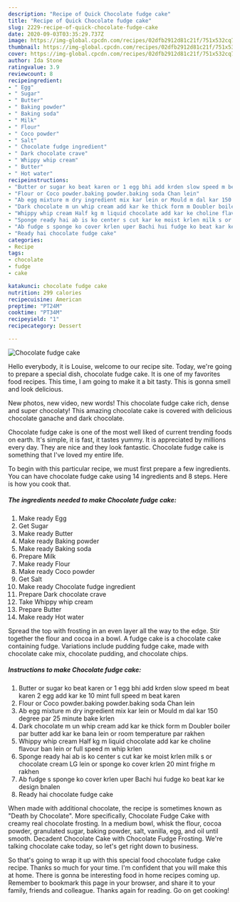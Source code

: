 ```yaml
---
description: "Recipe of Quick Chocolate fudge cake"
title: "Recipe of Quick Chocolate fudge cake"
slug: 2229-recipe-of-quick-chocolate-fudge-cake
date: 2020-09-03T03:35:29.737Z
image: https://img-global.cpcdn.com/recipes/02dfb2912d81c21f/751x532cq70/chocolate-fudge-cake-recipe-main-photo.jpg
thumbnail: https://img-global.cpcdn.com/recipes/02dfb2912d81c21f/751x532cq70/chocolate-fudge-cake-recipe-main-photo.jpg
cover: https://img-global.cpcdn.com/recipes/02dfb2912d81c21f/751x532cq70/chocolate-fudge-cake-recipe-main-photo.jpg
author: Ida Stone
ratingvalue: 3.9
reviewcount: 8
recipeingredient:
- " Egg"
- " Sugar"
- " Butter"
- " Baking powder"
- " Baking soda"
- " Milk"
- " Flour"
- " Coco powder"
- " Salt"
- " Chocolate fudge ingredient"
- " Dark chocolate crave"
- " Whippy whip cream"
- " Butter"
- " Hot water"
recipeinstructions:
- "Butter or sugar ko beat karen or 1 egg bhi add krden slow speed m beat karen 2 egg add kar ke 10 mint full speed m beat karen"
- "Flour or Coco powder.baking powder.baking soda Chan lein"
- "Ab egg mixture m dry ingredient mix kar lein or Mould m dal kar 150 degree par 25 minute bake krlen"
- "Dark chocolate m un whip cream add kar ke thick form m Doubler boiler par butter add kar ke bana lein or room temperature par rakhen"
- "Whippy whip cream Half kg m liquid chocolate add kar ke choline flavour ban lein or full speed m whip krlen"
- "Sponge ready hai ab is ko center s cut kar ke moist krlen milk s or chocolate cream LG lein or sponge ko cover krlen 20 mint frighe m rakhen"
- "Ab fudge s sponge ko cover krlen uper Bachi hui fudge ko beat kar ke design bnalen"
- "Ready hai chocolate fudge cake"
categories:
- Recipe
tags:
- chocolate
- fudge
- cake

katakunci: chocolate fudge cake 
nutrition: 299 calories
recipecuisine: American
preptime: "PT24M"
cooktime: "PT34M"
recipeyield: "1"
recipecategory: Dessert

---
```



![Chocolate fudge cake](https://img-global.cpcdn.com/recipes/02dfb2912d81c21f/751x532cq70/chocolate-fudge-cake-recipe-main-photo.jpg)

Hello everybody, it is Louise, welcome to our recipe site. Today, we're going to prepare a special dish, chocolate fudge cake. It is one of my favorites food recipes. This time, I am going to make it a bit tasty. This is gonna smell and look delicious.

New photos, new video, new words! This chocolate fudge cake rich, dense and super chocolaty! This amazing chocolate cake is covered with delicious chocolate ganache and dark chocolate.

Chocolate fudge cake is one of the most well liked of current trending foods on earth. It's simple, it is fast, it tastes yummy. It is appreciated by millions every day. They are nice and they look fantastic. Chocolate fudge cake is something that I've loved my entire life.


To begin with this particular recipe, we must first prepare a few ingredients. You can have chocolate fudge cake using 14 ingredients and 8 steps. Here is how you cook that.

<!--inarticleads1-->

##### The ingredients needed to make Chocolate fudge cake:

1. Make ready  Egg
1. Get  Sugar
1. Make ready  Butter
1. Make ready  Baking powder
1. Make ready  Baking soda
1. Prepare  Milk
1. Make ready  Flour
1. Make ready  Coco powder
1. Get  Salt
1. Make ready  Chocolate fudge ingredient
1. Prepare  Dark chocolate crave
1. Take  Whippy whip cream
1. Prepare  Butter
1. Make ready  Hot water


Spread the top with frosting in an even layer all the way to the edge. Stir together the flour and cocoa in a bowl. A fudge cake is a chocolate cake containing fudge. Variations include pudding fudge cake, made with chocolate cake mix, chocolate pudding, and chocolate chips. 

<!--inarticleads2-->

##### Instructions to make Chocolate fudge cake:

1. Butter or sugar ko beat karen or 1 egg bhi add krden slow speed m beat karen 2 egg add kar ke 10 mint full speed m beat karen
1. Flour or Coco powder.baking powder.baking soda Chan lein
1. Ab egg mixture m dry ingredient mix kar lein or Mould m dal kar 150 degree par 25 minute bake krlen
1. Dark chocolate m un whip cream add kar ke thick form m Doubler boiler par butter add kar ke bana lein or room temperature par rakhen
1. Whippy whip cream Half kg m liquid chocolate add kar ke choline flavour ban lein or full speed m whip krlen
1. Sponge ready hai ab is ko center s cut kar ke moist krlen milk s or chocolate cream LG lein or sponge ko cover krlen 20 mint frighe m rakhen
1. Ab fudge s sponge ko cover krlen uper Bachi hui fudge ko beat kar ke design bnalen
1. Ready hai chocolate fudge cake


When made with additional chocolate, the recipe is sometimes known as &#34;Death by Chocolate&#34;. More specifically, Chocolate Fudge Cake with creamy real chocolate frosting. In a medium bowl, whisk the flour, cocoa powder, granulated sugar, baking powder, salt, vanilla, egg, and oil until smooth. Decadent Chocolate Cake with Chocolate Fudge Frosting. We&#39;re talking chocolate cake today, so let&#39;s get right down to business. 

So that's going to wrap it up with this special food chocolate fudge cake recipe. Thanks so much for your time. I'm confident that you will make this at home. There is gonna be interesting food in home recipes coming up. Remember to bookmark this page in your browser, and share it to your family, friends and colleague. Thanks again for reading. Go on get cooking!

